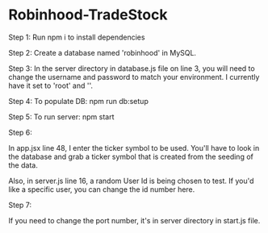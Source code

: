# Robinhood-TradeStock

Step 1:
Run npm i to install dependencies

Step 2: 
Create a database named 'robinhood' in MySQL. 

Step 3:
In the server directory in database.js file on line 3, you will need to change the username
and password to match your environment. I currently have it set to 'root' and ''. 

Step 4: 
To populate DB:
npm run db:setup

Step 5:
To run server: 
npm start 

Step 6: 

In app.jsx line 48, I enter the ticker symbol to be used. You'll have to look in the database and grab a ticker symbol that is created from the seeding of the data. 

Also, in server.js line 16, a random User Id is being chosen to test. If you'd like a specific user, you can change the id number here. 

Step 7: 

If you need to change the port number, it's in server directory in start.js file. 
